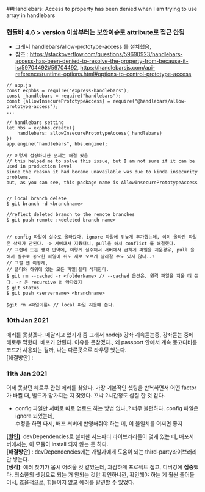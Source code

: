 
##Handlebars: Access to property has been denied when I am trying to use array in handlebars  
### 핸들바 4.6 > version  이상부터는 보안이슈로 attribute로 접근 안됨
* 그래서 handlebars/allow-prototype-access 를 설치했음, 
* 참조 : https://stackoverflow.com/questions/59690923/handlebars-access-has-been-denied-to-resolve-the-property-from-because-it-is/59704492#59704492, https://handlebarsjs.com/api-reference/runtime-options.html#options-to-control-prototype-access
```
// app.js
const exphbs = require("express-handlebars");
const _handlebars = require("handlebars");
const {allowInsecurePrototypeAccess} = require("@handlebars/allow-prototype-access");
...

// handlebars setting
let hbs = exphbs.create({
    handlebars: allowInsecurePrototypeAccess(_handlebars)
})
app.engine("handlebars", hbs.engine);

// 이렇게 설정하니깐 문제는 해결 됬음
// this helped me to solve this issue, but I am not sure if it can be used in production level 
since the reason it had became unavailable was due to kinda insecurity problems.
but, as you can see, this package name is AllowInsecurePrototypeAccess
 
```

```
// local branch delete 
$ git branch -d <branchname>

//reflect deleted branch to the remote branches
$ git push remote :<deleted branch name>


// config 파일이 실수로 올라갔다. ignore 파일에 뒤늦게 추가했는데, 이미 올라간 파일은 삭제가 안된다. -> 서버애서 지웠더니, pull을 해서 conflict 를 해결했다.
// 그런데 드는 생각 만약에, 이렇게 실수해서 서버에서 급하게 파일을 지운경우, pull 을해서 실수로 중요한 파일이 쥐도 새로 모르게 날라갈 수도 있지 않나..?
// 그럴 떈 이렇게, 
// 폴더와 하위에 있는 모든 파일|폴더 삭제한다.
$ git rm --cached -r <folderName> // --cached 옵션은, 원격 파일을 지울 떄 쓴다. -r 은 recursive 의 약자겠지
$ git status
$ git push <servername> <branchname>

$git rm <파일이름> // local 파일 지울떄 쓴다.

```

### 10th Jan 2021
에러를 못찾겠다. 매달리고 있기가 좀 그래서 nodejs 강좌 계속듣는중, 강좌듣는 중에 헤로쿠 막혔다.
배포가 안된다. 이유를 못찾겠다., 왜 passport 안에서 계속 몽고디비를 코드가 사용되는 걸까, 나는 다른곳으로 라우팅 했는다.  
[해결방안] : 

### 11th Jan 2021
어제 못찾던 헤로쿠 관련 에러를 찾았다. 가장 기본적인 셋팅을 반복하면서
어떤 factor가 바뀔 때, 빌드가 망가지는 지 찾았다. 꼬박 2시간정도 삽질 한 것 같다.
* config 파일만 서버로 따로 업로드 하는 방법 없나,,? 너무 불편하다. config 파일은 ignore 되있는데,  
수정을 하면 다시, 배포 서버에 반영해줘야 하는 데, 이 불일치를 어쩌면 좋지  



**[원인]**: devDependencies로 설치한 서드파티 라이브러리들이 몇개 있는 데, 배포서버에서는, 이 모듈이 install 되지 않는 듯 하다.   
**[해결방안]** : devDependencies에는 개발자에게 도움이 되는 third-party라이브러리 만 넣는다.    
**[생각]**: 에러 찾기가 몹시 어려울 것 같았는데, 과감하게 프로젝트 접고, 디버깅에 **집중**했다. 최소한의 셋팅으로 되는 거 안되는 것만 확인하니깐, 확인해야 하는 게 훨씬 줄어들어서, 효율적으로, 힘들이지 않고 에러를 발견할 수 있었다.    




